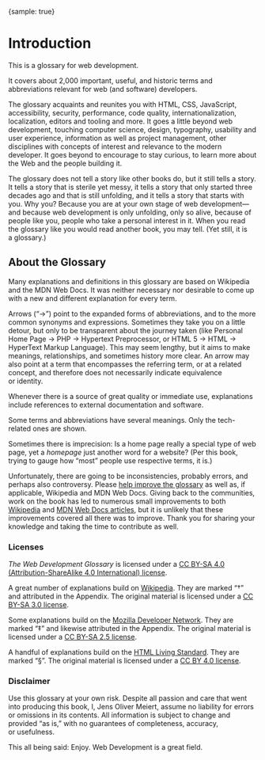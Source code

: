 {sample: true}
# Introduction

This is a glossary for web&nbsp;development.

It covers about 2,000 important, useful, and historic terms and abbreviations relevant for web (and software)&nbsp;developers.

The glossary acquaints and reunites you with HTML, CSS, JavaScript, accessibility, security, performance, code quality, internationalization, localization, editors and tooling and more. It goes a little beyond web development, touching computer science, design, typography, usability and user experience, information as well as project management, other disciplines with concepts of interest and relevance to the modern developer. It goes beyond to encourage to stay curious, to learn more about the Web and the people building&nbsp;it.

The glossary does not tell a story like other books do, but it still tells a story. It tells a story that is sterile yet messy, it tells a story that only started three decades ago and that is still unfolding, and it tells a story that starts with you. Why you? Because you are at your own stage of web development—and because web development is only unfolding, only so alive, because of people like you, people who take a personal interest in it. When you read the glossary like you would read another book, you may tell. (Yet still, it is a&nbsp;glossary.)

## About the Glossary

Many explanations and definitions in this glossary are based on Wikipedia and the MDN Web Docs. It was neither necessary nor desirable to come up with a new and different explanation for every&nbsp;term.

Arrows (“→”) point to the expanded forms of abbreviations, and to the more common synonyms and expressions. Sometimes they take you on a little detour, but only to be transparent about the journey taken (like Personal Home Page → PHP → Hypertext Preprocessor, or HTML&nbsp;5 → HTML → HyperText Markup Language). This may seem lengthy, but it aims to make meanings, relationships, and sometimes history more clear. An arrow may also point at a term that encompasses the referring term, or at a related concept, and therefore does not necessarily indicate equivalence or&nbsp;identity.

Whenever there is a source of great quality or immediate use, explanations include references to external documentation and&nbsp;software.

Some terms and abbreviations have several meanings. Only the tech-related ones are&nbsp;shown.

Sometimes there is imprecision: Is a home page really a special type of web page, yet a _homepage_ just another word for a website? (Per this book, trying to gauge how “most” people use respective terms, it&nbsp;is.)

Unfortunately, there are going to be inconsistencies, probably errors, and perhaps also controversy. Please [help improve the glossary](https://github.com/j9t/web-development-glossary-forum/issues/new) as well as, if applicable, Wikipedia and MDN Web Docs. Giving back to the communities, work on the book has led to numerous small improvements to both [Wikipedia](https://en.wikipedia.org/wiki/Special:Contributions/Jens_Meiert) and [MDN Web Docs articles](https://wiki.developer.mozilla.org/en-US/dashboards/revisions?user=j9t), but it is unlikely that these improvements covered all there was to improve. Thank you for sharing your knowledge and taking the time to contribute as&nbsp;well.

### Licenses

_The Web Development Glossary_ is licensed under a [CC BY-SA 4.0 (Attribution-ShareAlike 4.0 International) license](https://creativecommons.org/licenses/by-sa/4.0/).

A great number of explanations build on [Wikipedia](https://en.wikipedia.org/wiki/Main_Page). They are marked “†” and attributed in the Appendix. The original material is licensed under a [CC BY-SA 3.0 license](https://creativecommons.org/licenses/by-sa/3.0/).

Some explanations build on the [Mozilla Developer Network](https://developer.mozilla.org/). They are marked “‡” and likewise attributed in the Appendix. The original material is licensed under a [CC BY-SA 2.5 license](https://creativecommons.org/licenses/by-sa/2.5/).

A handful of explanations build on the [HTML Living Standard](https://html.spec.whatwg.org/). They are marked “§”. The original material is licensed under a [CC BY 4.0 license](https://creativecommons.org/licenses/by/4.0/).

### Disclaimer

Use this glossary at your own risk. Despite all passion and care that went into producing this book, I, Jens Oliver Meiert, assume no liability for errors or omissions in its contents. All information is subject to change and provided “as is,” with no guarantees of completeness, accuracy, or&nbsp;usefulness.

This all being said: Enjoy. Web Development is a great&nbsp;field.